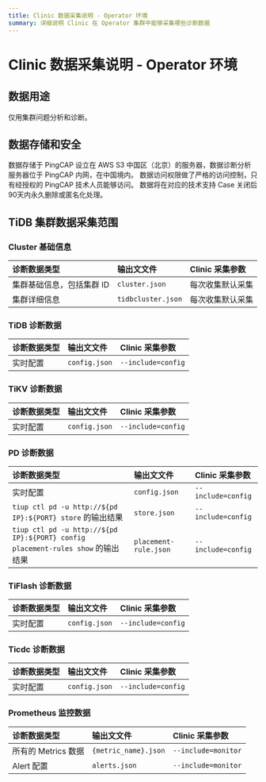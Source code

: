 ```yaml
---
title: Clinic 数据采集说明 - Operator 环境
summary: 详细说明 Clinic 在 Operator 集群中能够采集哪些诊断数据
---
```


# Clinic 数据采集说明 - Operator 环境

## 数据用途
仅用集群问题分析和诊断。

## 数据存储和安全
数据存储于 PingCAP 设立在 AWS S3 中国区（北京）的服务器，数据诊断分析服务器位于 PingCAP 内网，在中国境内。
数据访问权限做了严格的访问控制，只有经授权的 PingCAP 技术人员能够访问。
数据将在对应的技术支持 Case 关闭后90天内永久删除或匿名化处理。

## TiDB 集群数据采集范围

### Cluster 基础信息
|  诊断数据类型 | 输出文文件 | Clinic 采集参数 |
| :------ | :------ |:-------- |
| 集群基础信息，包括集群 ID | `cluster.json` | 每次收集默认采集 |
|  集群详细信息 | `tidbcluster.json` |每次收集默认采集 |

### TiDB 诊断数据
|诊断数据类型 | 输出文文件 | Clinic 采集参数 |
| :------ | :------ |:-------- |
| 实时配置 | `config.json` |`--include=config` |

### TiKV 诊断数据
|诊断数据类型 | 输出文文件 | Clinic 采集参数 |
| :------ | :------ |:-------- |
| 实时配置 | `config.json` | `--include=config` |

### PD 诊断数据
|诊断数据类型 | 输出文文件 | Clinic 采集参数 |
| :------ | :------ |:-------- |
| 实时配置 | `config.json` |`--include=config` |
| `tiup ctl pd -u http://${pd IP}:${PORT} store`  的输出结果 | `store.json`|`--include=config`|
| `tiup ctl pd -u http://${pd IP}:${PORT} config placement-rules show` 的输出结果 |`placement-rule.json`|`--include=config` |

### TiFlash 诊断数据
|诊断数据类型 | 输出文文件 | Clinic 采集参数 |
| :------ | :------ |:-------- |
| 实时配置 | `config.json` |`--include=config` |

### Ticdc 诊断数据
|诊断数据类型 | 输出文文件 | Clinic 采集参数 |
| :------ | :------ |:-------- |
| 实时配置 | `config.json` |`--include=config` |

### Prometheus 监控数据
|诊断数据类型 | 输出文文件 | Clinic 采集参数 |
| :------ | :------ |:-------- |
| 所有的 Metrics 数据| `{metric_name}.json` | `--include=monitor` |
|  Alert 配置 |`alerts.json`| `--include=monitor` |